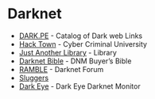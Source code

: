 # Darknet

- [DARK.PE](https://dark.pe/) - Catalog of Dark web Links
- [Hack Town](dark.pe/htown) - Cyber Criminal University
- [Just Another Library](dark.pe/jalib) - Library
- [Darknet Bible](dark.pe/dbible) - DNM Buyer’s Bible
- [RAMBLE](dark.pe/ramble) - Darknet Forum
- [Sluggers](dark.pe/slugs)
- [Dark Eye](http://darkeyepxw7cuu2cppnjlgqaav6j42gyt43clcn4vjjf7llfyly5cxid.onion/) -  Dark Eye Darknet Monitor
